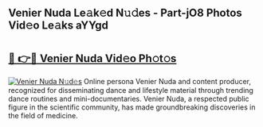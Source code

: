 ## Venier Nuda Le𝚊k𝚎d N𝚞𝚍es - Part-jO8 Photos Vid𝚎o Le𝚊ks aYYgd

# <h2><a href="http://fbbmme.evod.top/?m=Venier+Nuda">🔗 👉🔴 Venier Nuda Vid𝚎o Ph𝚘t𝚘s</a></h2>

[![Venier Nuda N𝚞d𝚎s](https://i.imgur.com/8V9OHl7.gif)](http://fbbmme.evod.top/?m=Venier+Nuda)
Online persona Venier Nuda and content producer, recognized for disseminating dance and lifestyle material through trending dance routines and mini-documentaries. Venier Nuda, a respected public figure in the scientific community, has made groundbreaking discoveries in the field of medicine. 
